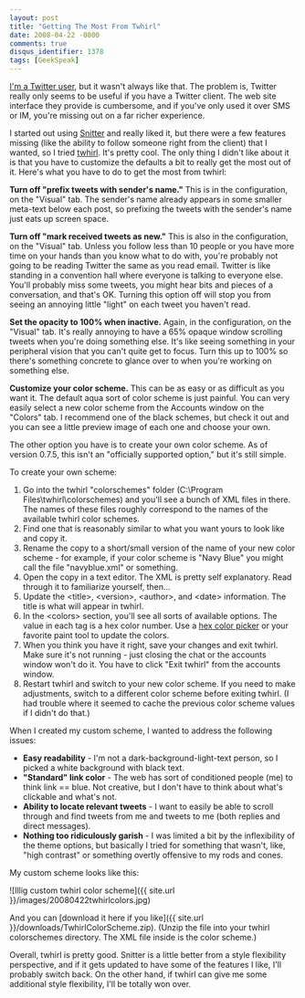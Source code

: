 ```yaml
---
layout: post
title: "Getting The Most From Twhirl"
date: 2008-04-22 -0800
comments: true
disqus_identifier: 1378
tags: [GeekSpeak]
---
```

[I'm a Twitter user](http://twitter.com/tillig), but it wasn't always
like that. The problem is, Twitter really only seems to be useful if you
have a Twitter client. The web site interface they provide is
cumbersome, and if you've only used it over SMS or IM, you're missing
out on a far richer experience.

I started out using [Snitter](http://getsnitter.com/) and really liked
it, but there were a few features missing (like the ability to follow
someone right from the client) that I wanted, so I tried
[twhirl](http://www.twhirl.org/). It's pretty cool. The only thing I
didn't like about it is that you have to customize the defaults a bit to
really get the most out of it. Here's what you have to do to get the
most from twhirl:

**Turn off "prefix tweets with sender's name."** This is in the
configuration, on the "Visual" tab. The sender's name already appears in
some smaller meta-text below each post, so prefixing the tweets with the
sender's name just eats up screen space.

**Turn off "mark received tweets as new."** This is also in the
configuration, on the "Visual" tab. Unless you follow less than 10
people or you have more time on your hands than you know what to do
with, you're probably not going to be reading Twitter the same as you
read email. Twitter is like standing in a convention hall where everyone
is talking to everyone else. You'll probably miss some tweets, you might
hear bits and pieces of a conversation, and that's OK. Turning this
option off will stop you from seeing an annoying little "light" on each
tweet you haven't read.

**Set the opacity to 100% when inactive.** Again, in the configuration,
on the "Visual" tab. It's really annoying to have a 65% opaque window
scrolling tweets when you're doing something else. It's like seeing
something in your peripheral vision that you can't quite get to focus.
Turn this up to 100% so there's something concrete to glance over to
when you're working on something else.

**Customize your color scheme.** This can be as easy or as difficult as
you want it. The default aqua sort of color scheme is just painful. You
can very easily select a new color scheme from the Accounts window on
the "Colors" tab. I recommend one of the black schemes, but check it out
and you can see a little preview image of each one and choose your own.

The other option you have is to create your own color scheme. As of
version 0.7.5, this isn't an "officially supported option," but it's
still simple.

To create your own scheme:

1. Go into the twhirl "colorschemes" folder (C:\\Program
    Files\\twhirl\\colorschemes) and you'll see a bunch of XML files in
    there. The names of these files roughly correspond to the names of
    the available twhirl color schemes.
2. Find one that is reasonably similar to what you want yours to look
    like and copy it.
3. Rename the copy to a short/small version of the name of your new
    color scheme - for example, if your color scheme is "Navy Blue" you
    might call the file "navyblue.xml" or something.
4. Open the copy in a text editor. The XML is pretty self explanatory.
    Read through it to familiarize yourself, then...
5. Update the \<title\>, \<version\>, \<author\>, and \<date\>
    information. The title is what will appear in twhirl.
6. In the \<colors\> section, you'll see all sorts of available
    options. The value in each tag is a hex color number. Use a [hex
    color picker](http://www.colorschemer.com/online.html) or your
    favorite paint tool to update the colors.
7. When you think you have it right, save your changes and exit twhirl.
    Make sure it's not running - just closing the chat or the accounts
    window won't do it. You have to click "Exit twhirl" from the
    accounts window.
8. Restart twhirl and switch to your new color scheme. If you need to
    make adjustments, switch to a different color scheme before exiting
    twhirl. (I had trouble where it seemed to cache the previous color
    scheme values if I didn't do that.)

When I created my custom scheme, I wanted to address the following
issues:

- **Easy readability** - I'm not a dark-background-light-text person,
    so I picked a white background with black text.
- **"Standard" link color** - The web has sort of conditioned people
    (me) to think link == blue. Not creative, but I don't have to think
    about what's clickable and what's not.
- **Ability to locate relevant tweets** - I want to easily be able to
    scroll through and find tweets from me and tweets to me (both
    replies and direct messages).
- **Nothing too ridiculously garish** - I was limited a bit by the
    inflexibility of the theme options, but basically I tried for
    something that wasn't, like, "high contrast" or something overtly
    offensive to my rods and cones.

My custom scheme looks like this:

![Illig custom twhirl color
scheme]({{ site.url }}/images/20080422twhirlcolors.jpg)

And you can [download it here if you
like]({{ site.url }}/downloads/TwhirlColorScheme.zip).
(Unzip the file into your twhirl colorschemes directory. The XML file
inside is the color scheme.)

Overall, twhirl is pretty good. Snitter is a little better from a style
flexibility perspective, and if it gets updated to have some of the
features I like, I'll probably switch back. On the other hand, if twhirl
can give me some additional style flexibility, I'll be totally won over.
